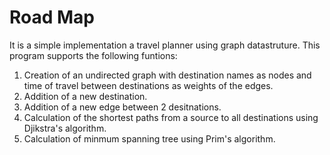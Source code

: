 # Road Map
It is a simple implementation a travel planner using graph datastruture.
This program supports the following funtions:
1) Creation of an undirected graph with destination names as nodes and time of travel between destinations as weights of the edges.
2) Addition of a new destination.
3) Addition of a new edge between 2 desitnations.
4) Calculation of the shortest paths from a source to all destinations using Djikstra's algorithm.
5) Calculation of minmum spanning tree using Prim's algorithm.
